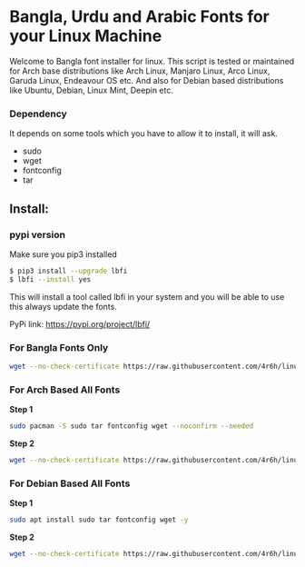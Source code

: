 # Bangla, Urdu and Arabic Fonts for your Linux Machine

Welcome to Bangla font installer for linux. This script is tested or maintained for Arch base distributions like Arch Linux, Manjaro Linux, Arco Linux, Garuda Linux, Endeavour OS etc. And also for Debian based distributions like Ubuntu, Debian, Linux Mint, Deepin etc.


### Dependency

It depends on some tools which you have to allow it to install, it will ask.

- sudo
- wget
- fontconfig
- tar

## Install:
### pypi version
Make sure you pip3 installed

```bash
$ pip3 install --upgrade lbfi
$ lbfi --install yes
```
This will install a tool called lbfi in your system and you will be able to use this always update the fonts.

PyPi link: https://pypi.org/project/lbfi/

### For Bangla Fonts Only
```bash
wget --no-check-certificate https://raw.githubusercontent.com/4r6h/linux-fonts/master/dist/lbfi -O lbfi;chmod +x lbfi;./lbfi
```

### For Arch Based All Fonts

**Step 1**
```bash
sudo pacman -S sudo tar fontconfig wget --noconfirm --needed
```
**Step 2**
```bash
wget --no-check-certificate https://raw.githubusercontent.com/4r6h/linux-fonts/master/Arch-font.sh -O Arch-font.sh;chmod +x Arch-font.sh;bash Arch-font.sh;rm Arch-font.sh
```


### For Debian Based All Fonts

**Step 1**
```bash
sudo apt install sudo tar fontconfig wget -y
```
**Step 2**
```bash
wget --no-check-certificate https://raw.githubusercontent.com/4r6h/linux-fonts/master/Debian-font.sh -O Debian-font.sh;chmod +x Debian-font.sh;bash Debian-font.sh;rm Debian-font.sh
```

